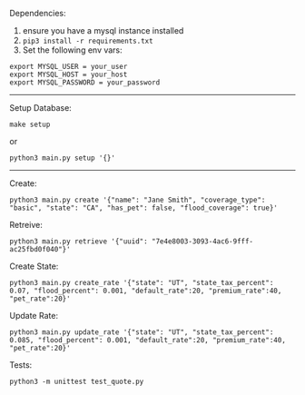 Dependencies: 

1. ensure you have a mysql instance installed
2. ```pip3 install -r requirements.txt```
3. Set the following env vars:
```
export MYSQL_USER = your_user
export MYSQL_HOST = your_host
export MYSQL_PASSWORD = your_password
```
--------------------------------------------------
Setup Database:

    make setup

or 

    python3 main.py setup '{}'

--------------------------------------------------
Create:

    python3 main.py create '{"name": "Jane Smith", "coverage_type": "basic", "state": "CA", "has_pet": false, "flood_coverage": true}'


Retreive:

    python3 main.py retrieve '{"uuid": "7e4e8003-3093-4ac6-9fff-ac25fbd0f040"}'


Create State:

    python3 main.py create_rate '{"state": "UT", "state_tax_percent": 0.07, "flood_percent": 0.001, "default_rate":20, "premium_rate":40, "pet_rate":20}'


Update Rate:

    python3 main.py update_rate '{"state": "UT", "state_tax_percent": 0.085, "flood_percent": 0.001, "default_rate":20, "premium_rate":40, "pet_rate":20}'


Tests:

    python3 -m unittest test_quote.py
